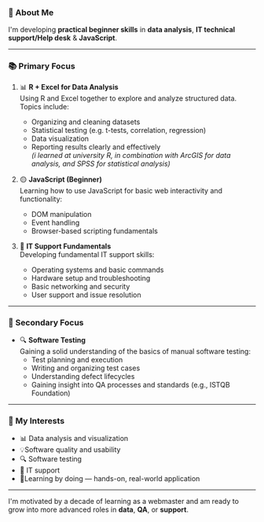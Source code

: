 ### 👋 About Me

I'm developing **practical beginner skills** in **data analysis**, **IT technical support/Help desk** & **JavaScript**.

---

### 📚 Primary Focus

1. 📊 **R + Excel for Data Analysis**   
   Using R and Excel together to explore and analyze structured data.  
   Topics include:
   - Organizing and cleaning datasets  
   - Statistical testing (e.g. t-tests, correlation, regression)  
   - Data visualization  
   - Reporting results clearly and effectively  
   *(i learned at university R, in combination with ArcGIS for data analysis, and SPSS for statistical analysis)*

2. 🟡 **JavaScript (Beginner)**  
   Learning how to use JavaScript for basic web interactivity and functionality:  
   - DOM manipulation  
   - Event handling  
   - Browser-based scripting fundamentals  

3. 🔧 **IT Support Fundamentals**   
   Developing fundamental IT support skills:  
   - Operating systems and basic commands  
   - Hardware setup and troubleshooting  
   - Basic networking and security  
   - User support and issue resolution  

---

### 🧩 Secondary Focus

- 🔍 **Software Testing**   
   Gaining a solid understanding of the basics of manual software testing:  
   - Test planning and execution  
   - Writing and organizing test cases  
   - Understanding defect lifecycles  
   - Gaining insight into QA processes and standards (e.g., ISTQB Foundation)


---

### 💪 My Interests

- 📊 Data analysis and visualization  
- 💡Software quality and usability  
- 🔍 Software testing  
- 🔧 IT support  
- 🎨Learning by doing — hands-on, real-world application  

---

I'm motivated by a decade of learning as a webmaster and am ready to grow into more advanced roles in **data**, **QA**, or **support**.
